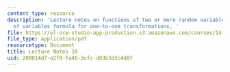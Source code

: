 ```yaml
---
content_type: resource
description: 'Lecture notes on functions of two or more random variables, and a change
  of variables formula for one-to-one transformations, '
file: https://ol-ocw-studio-app-production.s3.amazonaws.com/courses/14-30-introduction-to-statistical-methods-in-economics-spring-2009/208014d7a2f8fa463cfcd83b3d3c4d8f_MIT14_30s09_lec10.pdf
file_type: application/pdf
resourcetype: Document
title: Lecture Notes 10
uid: 208014d7-a2f8-fa46-3cfc-d83b3d3c4d8f
---
```

